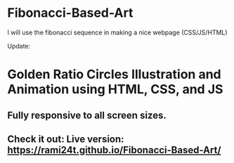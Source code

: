 # Fibonacci-Based-Art
I will use the fibonacci sequence in making a nice webpage (CSS/JS/HTML)

Update:

# Golden Ratio Circles Illustration and Animation using HTML, CSS, and JS
## Fully responsive to all screen sizes.

## Check it out: Live version: https://rami24t.github.io/Fibonacci-Based-Art/
